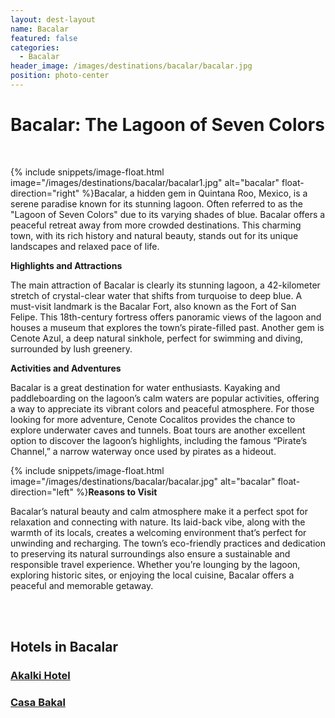 ```yaml
---
layout: dest-layout
name: Bacalar
featured: false
categories:
  - Bacalar
header_image: /images/destinations/bacalar/bacalar.jpg
position: photo-center
---
```

# **Bacalar: The Lagoon of Seven Colors**

&nbsp;

{% include snippets/image-float.html image="/images/destinations/bacalar/bacalar1.jpg" alt="bacalar" float-direction="right" %}Bacalar, a hidden gem in Quintana Roo, Mexico, is a serene paradise known for its stunning lagoon.
Often referred to as the "Lagoon of Seven Colors" due to its varying shades of blue. Bacalar offers
a peaceful retreat away from more crowded destinations. This charming town, with its rich history
and natural beauty, stands out for its unique landscapes and relaxed pace of life.

**Highlights and Attractions**

The main attraction of Bacalar is clearly its stunning lagoon, a 42-kilometer stretch of crystal-clear
water that shifts from turquoise to deep blue. A must-visit landmark is the Bacalar Fort, also known
as the Fort of San Felipe. This 18th-century fortress offers panoramic views of the lagoon and
houses a museum that explores the town’s pirate-filled past. Another gem is Cenote Azul, a deep
natural sinkhole, perfect for swimming and diving, surrounded by lush greenery.

**Activities and Adventures**

Bacalar is a great destination for water enthusiasts. Kayaking and paddleboarding on the lagoon’s
calm waters are popular activities, offering a way to appreciate its vibrant colors and peaceful
atmosphere. For those looking for more adventure, Cenote Cocalitos provides the chance to explore
underwater caves and tunnels. Boat tours are another excellent option to discover the lagoon’s
highlights, including the famous “Pirate’s Channel,” a narrow waterway once used by pirates as a
hideout.

{% include snippets/image-float.html image="/images/destinations/bacalar/bacalar.jpg" alt="bacalar" float-direction="left" %}**Reasons to Visit**

Bacalar’s natural beauty and calm atmosphere make it a perfect spot for relaxation and connecting
with nature. Its laid-back vibe, along with the warmth of its locals, creates a welcoming
environment that’s perfect for unwinding and recharging. The town’s eco-friendly practices and
dedication to preserving its natural surroundings also ensure a sustainable and responsible travel
experience. Whether you’re lounging by the lagoon, exploring historic sites, or enjoying the local
cuisine, Bacalar offers a peaceful and memorable getaway.

&nbsp;  
&nbsp;  




## Hotels in Bacalar

<section class='grid'>
<div class="col-3_sm-4_xs-6 padded-1">
    <a href="/hotels/akalki">
        <div class="bg-image square" style="background-image:url('/images/hotels/akalki/akalki7.jpeg')">  </div>
        <h3 class='center'>Akalki Hotel</h3>        
    </a>  
</div>

<div class="col-3_sm-4_xs-6 padded-1">
    <a href="/hotels/casabakal">
        <div class="bg-image square" style="background-image:url('/images/hotels/casabakal/casabakal2.webp')">  </div>
        <h3 class='center'>Casa Bakal</h3>        
    </a>  
</div>
</section>
